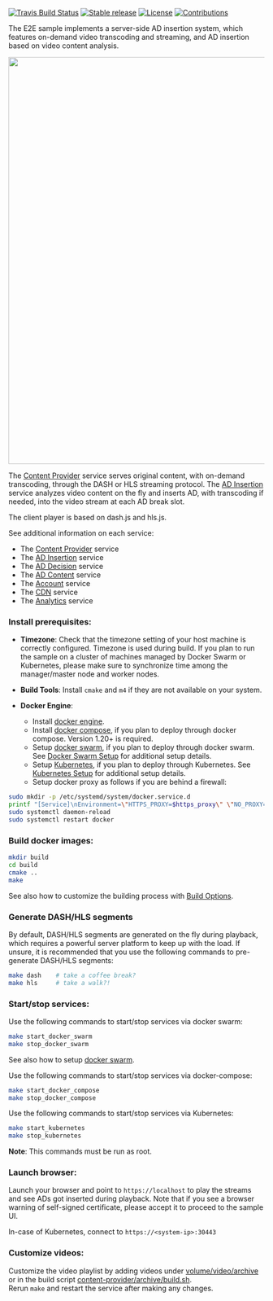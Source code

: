 [![Travis Build Status](https://travis-ci.com/OpenVisualCloud/Ad-Insertion-Sample.svg?branch=master)](https://travis-ci.com/OpenVisualCloud/Ad-Insertion-Sample)
[![Stable release](https://img.shields.io/badge/latest_release-v1.0-green.svg)](https://github.com/OpenVisualCloud/Ad-Insertion-Sample/releases/tag/v1.0)
[![License](https://img.shields.io/badge/license-BSD_3_Clause-green.svg)](https://github.com/OpenVisualCloud/Ad-Insertion-Sample/blob/master/LICENSE)
[![Contributions](https://img.shields.io/badge/contributions-welcome-blue.svg)](https://github.com/OpenVisualCloud/Ad-Insertion-Sample/wiki)

The E2E sample implements a server-side AD insertion system, which features on-demand video transcoding and streaming, and AD insertion based on video content analysis.

<img src="volume/html/image/overall-arch.png" width="800">

The [Content Provider](content-provider/README.md) service serves original content, with on-demand transcoding, through the DASH or HLS streaming protocol. The [AD Insertion](ad-insertion/README.md) service analyzes video content on the fly and inserts AD, with transcoding if needed, into the video stream at each AD break slot.   

The client player is based on dash.js and hls.js.    

See additional information on each service:     
- The [Content Provider](content-provider/README.md) service     
- The [AD Insertion](ad-insertion/README.md) service
- The [AD Decision](ad-content/ad-decision/README.md) service
- The [AD Content](ad-content/README.md) service
- The [Account](account/README.md) service
- The [CDN](cdn/README.md) service
- The [Analytics](ad-insertion/analytics/README.md) service

### Install prerequisites:

- **Timezone**: Check that the timezone setting of your host machine is correctly configured. Timezone is used during build. If you plan to run the sample on a cluster of machines managed by Docker Swarm or Kubernetes, please make sure to synchronize time among the manager/master node and worker nodes.    

- **Build Tools**: Install ```cmake``` and ```m4``` if they are not available on your system.        

- **Docker Engine**:        
  - Install [docker engine](https://docs.docker.com/install).     
  - Install [docker compose](https://docs.docker.com/compose/install), if you plan to deploy through docker compose. Version 1.20+ is required.    
  - Setup [docker swarm](https://docs.docker.com/engine/swarm), if you plan to deploy through docker swarm. See [Docker Swarm Setup](deployment/docker-swarm/README.md) for additional setup details.  
  - Setup [Kubernetes](https://kubernetes.io/docs/setup), if you plan to deploy through Kubernetes. See [Kubernetes Setup](deployment/kubernetes/README.md) for additional setup details.     
  - Setup docker proxy as follows if you are behind a firewall:   

```bash
sudo mkdir -p /etc/systemd/system/docker.service.d       
printf "[Service]\nEnvironment=\"HTTPS_PROXY=$https_proxy\" \"NO_PROXY=$no_proxy\"\n" | sudo tee /etc/systemd/system/docker.service.d/proxy.conf       
sudo systemctl daemon-reload          
sudo systemctl restart docker     
```

### Build docker images: 

```bash
mkdir build    
cd build     
cmake ..    
make     
```
See also how to customize the building process with [Build Options](doc/cmake.md).

### Generate DASH/HLS segments

By default, DASH/HLS segments are generated on the fly during playback, which requires a powerful server platform to keep up with the load. If unsure, it is recommended that you use the following commands to pre-generate DASH/HLS segments:

```bash
make dash    # take a coffee break?        
make hls     # take a walk?!      
```

### Start/stop services:

Use the following commands to start/stop services via docker swarm:    
```bash
make start_docker_swarm      
make stop_docker_swarm      
```
See also how to setup [docker swarm](deployment/docker-swarm/README.md).

Use the following commands to start/stop services via docker-compose:        
```bash
make start_docker_compose      
make stop_docker_compose      
```
Use the following commands to start/stop services via Kubernetes:        
```bash
make start_kubernetes      
make stop_kubernetes      
```
**Note**: This commands must be run as root.
### Launch browser:

Launch your browser and point to `https://localhost` to play the streams and see ADs got inserted during playback. Note that if you see a browser warning of self-signed certificate, please accept it to proceed to the sample UI.    

In-case of Kubernetes, connect to `https://<system-ip>:30443`

### Customize videos:

Customize the video playlist by adding videos under [volume/video/archive](volume/video/archive) or in the build script [content-provider/archive/build.sh](content-provider/archive/build.sh).      
Rerun `make` and restart the service after making any changes.    
